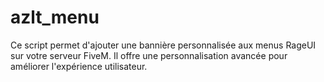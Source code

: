 # azlt_menu
Ce script permet d'ajouter une bannière personnalisée aux menus RageUI sur votre serveur FiveM. Il offre une personnalisation avancée pour améliorer l'expérience utilisateur.
